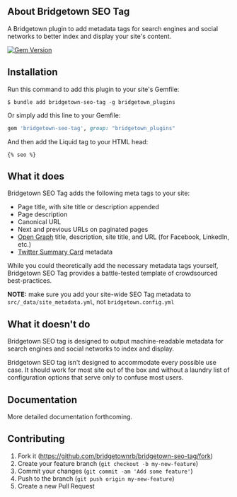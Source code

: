 ## About Bridgetown SEO Tag

A Bridgetown plugin to add metadata tags for search engines and social networks to better index and display your site's content.

[![Gem Version](https://badge.fury.io/rb/bridgetown-seo-tag.svg)](https://badge.fury.io/rb/bridgetown-seo-tag)

## Installation

Run this command to add this plugin to your site's Gemfile:

```shell
$ bundle add bridgetown-seo-tag -g bridgetown_plugins
```

Or simply add this line to your Gemfile:

```ruby
gem 'bridgetown-seo-tag', group: "bridgetown_plugins"
```

And then add the Liquid tag to your HTML head:

```liquid
{% seo %}
```

## What it does

Bridgetown SEO Tag adds the following meta tags to your site:

* Page title, with site title or description appended
* Page description
* Canonical URL
* Next and previous URLs on paginated pages
* [Open Graph](https://ogp.me/) title, description, site title, and URL (for Facebook, LinkedIn, etc.)
* [Twitter Summary Card](https://dev.twitter.com/cards/overview) metadata

While you could theoretically add the necessary metadata tags yourself, Bridgetown SEO Tag provides a battle-tested template of crowdsourced best-practices.

**NOTE:** make sure you add your site-wide SEO Tag metadata to `src/_data/site_metadata.yml`, not `bridgetown.config.yml`

## What it doesn't do

Bridgetown SEO tag is designed to output machine-readable metadata for search engines and social networks to index and display. 

Bridgetown SEO tag isn't designed to accommodate every possible use case. It should work for most site out of the box and without a laundry list of configuration options that serve only to confuse most users.

## Documentation

More detailed documentation forthcoming.


## Contributing

1. Fork it (https://github.com/bridgetownrb/bridgetown-seo-tag/fork)
2. Create your feature branch (`git checkout -b my-new-feature`)
3. Commit your changes (`git commit -am 'Add some feature'`)
4. Push to the branch (`git push origin my-new-feature`)
5. Create a new Pull Request
